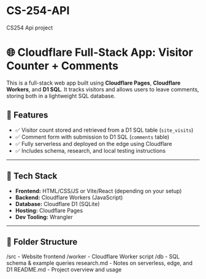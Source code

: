 # CS-254-API
CS254 Api project
# 🌐 Cloudflare Full-Stack App: Visitor Counter + Comments

This is a full-stack web app built using **Cloudflare Pages**, **Cloudflare Workers**, and **D1 SQL**. It tracks visitors and allows users to leave comments, storing both in a lightweight SQL database.

## 🔧 Features

- ✅ Visitor count stored and retrieved from a D1 SQL table (`site_visits`)
- ✅ Comment form with submission to D1 SQL (`comments` table)
- ✅ Fully serverless and deployed on the edge using Cloudflare
- ✅ Includes schema, research, and local testing instructions

---

## 🧪 Tech Stack

- **Frontend:** HTML/CSS/JS or Vite/React (depending on your setup)
- **Backend:** Cloudflare Workers (JavaScript)
- **Database:** Cloudflare D1 (SQLite)
- **Hosting:** Cloudflare Pages
- **Dev Tooling:** Wrangler

---

## 📁 Folder Structure
/src - Website frontend /worker - Cloudflare Worker script /db - SQL schema & example queries research.md - Notes on serverless, edge, and D1 README.md - Project overview and usage

